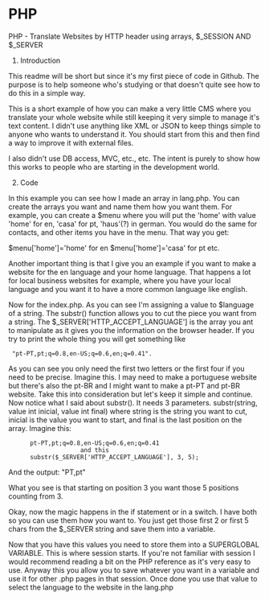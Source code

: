 PHP
===

PHP - Translate Websites by HTTP header using arrays, $_SESSION AND $_SERVER

1. Introduction

This readme will be short but since it's my first piece of code in Github. The purpose is to help someone who's studying or that doesn't quite see how to do this in a simple way.

This is a short example of how you can make a very little CMS where you translate your whole website while still keeping it very simple to manage it's text content. I didn't use anything like XML or JSON to keep things simple to anyone who wants to understand it. You should start from this and then find a way to improve it with external files.

I also didn't use DB access, MVC, etc., etc. The intent is purely to show how this works to people who are starting in the development world.

2. Code

In this example you can see how I made an array in lang.php. You can create the arrays you want and name them how you want them. For example, you can create a $menu where you will put the 'home' with value 'home' for en, 'casa' for pt, 'haus'(?) in german. You would do the same for contacts, and other items you have in the menu. That way you get:

  $menu['home']='home' 	for en
	$menu['home']='casa'  for pt
	etc.

Another important thing is that I give you an example if you want to make a website for the en language and your home language. That happens a lot for local business websites for example, where you have your local language and you want it to have a more common language like english.

Now for the index.php. As you can see I'm assigning a value to $language of a string. The substr() function allows you to cut the piece you want from a string. The $_SERVER['HTTP_ACCEPT_LANGUAGE'] is the array you ant to manipulate as it gives you the information on the browser header. If you try to print the whole thing you will get something like

	 "pt-PT,pt;q=0.8,en-US;q=0.6,en;q=0.41". 

As you can see you only need the first two letters or the first four if you need to be precise. Imagine this. I may need to make a portuguese website but there's also the pt-BR and I might want to make a pt-PT and pt-BR website. Take this into consideration but let's keep it simple and continue.
Now notice what I said about substr(). It needs 3 parameters. substr(string, value int inicial, value int final) where string is the string you want to cut, inicial is the value you want to start, and final is the last position on the array.
Imagine this:

	      pt-PT,pt;q=0.8,en-US;q=0.6,en;q=0.41 
			            and this
	      substr($_SERVER['HTTP_ACCEPT_LANGUAGE'], 3, 5);
        
And the output:
		 	              "PT,pt"
                     
What you see is that starting on position 3 you want those 5 positions counting from 3.


Okay, now the magic happens in the if statement or in a switch. I have both so you can use them how you want to. You just get those first 2 or first 5 chars from the $_SERVER string and save them into a variable.

Now that you have this values you need to store them into a SUPERGLOBAL VARIABLE. This is where session starts. If you're not familiar with session I would recommend reading a bit on the PHP reference as it's very easy to use.
Anyway this you allow you to save whatever you want in a variable and use it for other .php pages in that session. Once done you use that value to select the language to the website in the lang.php

